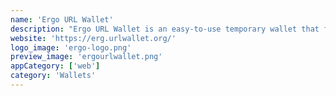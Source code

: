 ```yaml
---
name: 'Ergo URL Wallet'
description: "Ergo URL Wallet is an easy-to-use temporary wallet that functions entirely in your browser. Often useful when testing new dev ideas. WARNING: DO NOT USE THIS AS YOUR MAIN WALLET"
website: 'https://erg.urlwallet.org/'
logo_image: 'ergo-logo.png'
preview_image: 'ergourlwallet.png'
appCategory: ['web']
category: 'Wallets'
---
```

